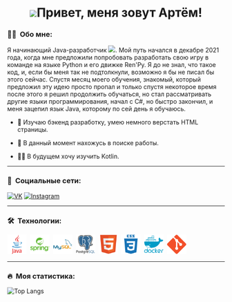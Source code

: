 <h1 align="center"><img src="https://media.giphy.com/media/hvRJCLFzcasrR4ia7z/giphy.gif" width="40">Привет, меня зовут Артём!</h1>

### 👨‍💻 &nbsp;Обо мне:

Я начинающий Java-разработчик <img src="https://media.giphy.com/media/WUlplcMpOCEmTGBtBW/giphy.gif" width="30">. Мой путь начался в декабре 2021 года, когда мне предложили попробовать разработать свою игру в команде на языке Python и его движке Ren'Py. Я до не знал, что такое код, и, если бы меня так не подтолкнули, возможно я бы не писал бы этого сейчас. Спустя месяц моего обучения, знакомый, который предложил эту идею просто пропал и только спустя некоторое время после этого я решил продолжить обучаться, но стал рассматривать другие языки программирования, начал с C#, но быстро закончил, и меня зацепил язык Java, которому по сей день я обучаюсь.

- 🌱 Изучаю бэкенд разработку, умею немного верстать HTML страницы.

- 🔭 В данный момент нахожусь в поиске работы.

- 🧑‍🎓 В будущем хочу изучить Kotlin.

---

### 💬 &nbsp;Социальные сети:

<p>
  <a href="https://vk.com/apt3rn"><img src="https://img.shields.io/badge/VKONTAKTE-blue?style=for-the-badge&logo=VK&logoColor=white" alt="VK"></a>
  <a href="https://www.instagram.com/apt3rn"><img src="https://img.shields.io/badge/Instagram-purple?style=for-the-badge&logo=Instagram&logoColor=white" alt="Instagram"></a>
</p>

---

### 🛠 &nbsp;Технологии:

<p>
<img src="https://github.com/devicons/devicon/blob/master/icons/java/java-original-wordmark.svg" title="Java" alt="Java" width="45" height="45"/>&nbsp;
<img src="https://github.com/devicons/devicon/blob/master/icons/spring/spring-original-wordmark.svg" title="Spring" alt="Spring" width="45" height="45"/>&nbsp;
<img src="https://github.com/devicons/devicon/blob/master/icons/mysql/mysql-original-wordmark.svg" title="MySQL"  alt="MySQL" width="45" height="45"/>&nbsp;
<img src="https://github.com/devicons/devicon/blob/master/icons/postgresql/postgresql-original-wordmark.svg" title="PostgreSQL"  alt="PostgreSQL" width="45" height="45"/>&nbsp;
<img src="https://github.com/devicons/devicon/blob/master/icons/html5/html5-original.svg" title="HTML5" alt="HTML" width="45" height="45"/>&nbsp;
<img src="https://github.com/devicons/devicon/blob/master/icons/css3/css3-plain-wordmark.svg"  title="CSS3" alt="CSS" width="45" height="45"/>&nbsp;
<img src="https://github.com/devicons/devicon/blob/master/icons/docker/docker-plain-wordmark.svg" title="Docker" **alt="Docker" width="45" height="45"/>&nbsp;
<img src="https://github.com/devicons/devicon/blob/master/icons/git/git-plain.svg" title="Git" **alt="Git" width="45" height="45"/>&nbsp;
</p>

---

### 🔥 &nbsp;Моя статистика:
![Top Langs](https://github-readme-stats.vercel.app/api/top-langs/?username=apt3rn&theme=tokyonight&hide_border=false&include_all_commits=false&count_private=false&layout=compact)


